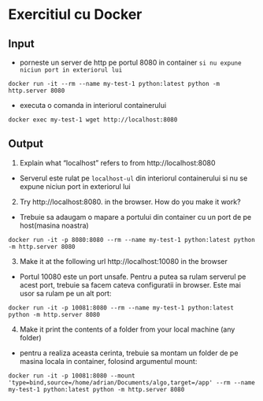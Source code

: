 # Exercitiul cu Docker

## Input

- porneste un server de http pe portul 8080 in container `si nu expune niciun port in exteriorul lui`
``` 
docker run -it --rm --name my-test-1 python:latest python -m http.server 8080
```

- executa o comanda in interiorul containerului
```
docker exec my-test-1 wget http://localhost:8080
```

## Output

1. Explain what “localhost” refers to from http://localhost:8080 
- Serverul este rulat pe `localhost-ul` din interiorul containerului si nu se expune niciun port in exteriorul lui


2. Try http://localhost:8080. in the browser. How do you make it work?
- Trebuie sa adaugam o mapare a portului din container cu un port de pe host(masina noastra)
```
docker run -it -p 8080:8080 --rm --name my-test-1 python:latest python -m http.server 8080
```

3. Make it at the following url http://localhost:10080 in the browser
- Portul 10080 este un port unsafe. Pentru a putea sa rulam serverul pe acest port, trebuie sa facem cateva configuratii in browser. Este mai usor sa rulam pe un alt port:
```
docker run -it -p 10081:8080 --rm --name my-test-1 python:latest python -m http.server 8080
```

4. Make it print the contents of a folder from your local machine (any folder)
- pentru a realiza aceasta cerinta, trebuie sa montam un folder de pe masina locala in container, folosind argumentul mount:
```
docker run -it -p 10081:8080 --mount 'type=bind,source=/home/adrian/Documents/algo,target=/app' --rm --name my-test-1 python:latest python -m http.server 8080
```
